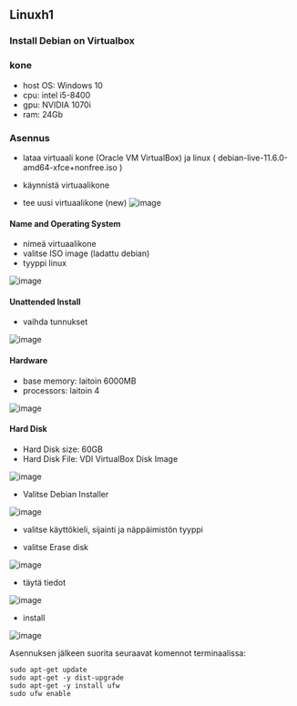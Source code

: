 
## Linuxh1
### Install Debian on Virtualbox

### kone
- host OS: Windows 10
- cpu: intel i5-8400
- gpu: NVIDIA 1070i
- ram: 24Gb 

### Asennus

- lataa virtuaali kone (Oracle VM VirtualBox)
ja linux ( debian-live-11.6.0-amd64-xfce+nonfree.iso )

- käynnistä virtuaalikone 
- tee uusi virtuaalikone (new)
![image](https://user-images.githubusercontent.com/112497423/212957914-8bec750e-bff1-439d-8299-78ec113d1632.png)

#### Name and Operating System
- nimeä virtuaalikone
- valitse ISO image (ladattu debian)
- tyyppi linux

![image](https://user-images.githubusercontent.com/112497423/212957001-8a654252-bfaa-4459-ab54-081e42e9020e.png)

#### Unattended Install
- vaihda tunnukset


![image](https://user-images.githubusercontent.com/112497423/212957072-0d772f68-32d5-4323-b97c-753884d14dfa.png)

#### Hardware
- base memory: laitoin 6000MB
- processors: laitoin 4

![image](https://user-images.githubusercontent.com/112497423/212957115-85284ed2-64a7-4401-9ff1-9229773b2e30.png)

#### Hard Disk
- Hard Disk size: 60GB
- Hard Disk File: VDI VirtualBox Disk Image

![image](https://user-images.githubusercontent.com/112497423/212957260-3231c07f-df3e-40bb-8e30-0fce1625d029.png)

- Valitse Debian Installer

![image](https://user-images.githubusercontent.com/112497423/212958848-8dba1dd6-7dea-440c-89c9-288b61ca4cb8.png)

- valitse käyttökieli, sijainti ja näppäimistön tyyppi

- valitse Erase disk

![image](https://user-images.githubusercontent.com/112497423/212964773-96541698-aa2c-4e43-82fe-36be34af8298.png)

- täytä tiedot

![image](https://user-images.githubusercontent.com/112497423/212965319-08cb7e38-1cb8-4328-a100-a13e0f3e20de.png)

- install

![image](https://user-images.githubusercontent.com/112497423/212966030-7c6e2bb3-195e-45d9-bce0-de6edef85204.png)

Asennuksen jälkeen
suorita seuraavat komennot terminaalissa: 
    
    sudo apt-get update
    sudo apt-get -y dist-upgrade
    sudo apt-get -y install ufw
    sudo ufw enable
